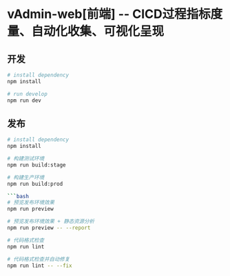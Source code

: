 # vAdmin-web[前端] -- CICD过程指标度量、自动化收集、可视化呈现

## 开发

```bash
# install dependency
npm install

# run develop
npm run dev
```

## 发布

```bash
# install dependency
npm install

# 构建测试环境
npm run build:stage

# 构建生产环境
npm run build:prod

```bash
# 预览发布环境效果
npm run preview

# 预览发布环境效果 + 静态资源分析
npm run preview -- --report

# 代码格式检查
npm run lint

# 代码格式检查并自动修复
npm run lint -- --fix
